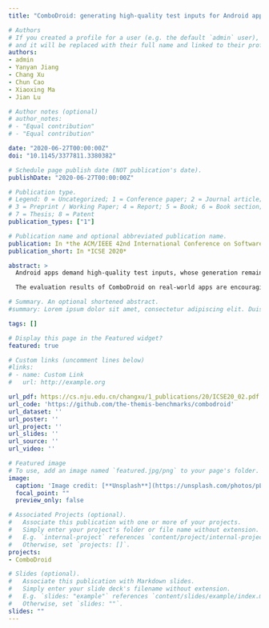 ```yaml
---
title: "ComboDroid: generating high-quality test inputs for Android apps via use case combinations"

# Authors
# If you created a profile for a user (e.g. the default `admin` user), write the username (folder name) here 
# and it will be replaced with their full name and linked to their profile.
authors:
- admin
- Yanyan Jiang
- Chang Xu
- Chun Cao
- Xiaoxing Ma
- Jian Lu

# Author notes (optional)
# author_notes:
# - "Equal contribution"
# - "Equal contribution"

date: "2020-06-27T00:00:00Z"
doi: "10.1145/3377811.3380382"

# Schedule page publish date (NOT publication's date).
publishDate: "2020-06-27T00:00:00Z"

# Publication type.
# Legend: 0 = Uncategorized; 1 = Conference paper; 2 = Journal article;
# 3 = Preprint / Working Paper; 4 = Report; 5 = Book; 6 = Book section;
# 7 = Thesis; 8 = Patent
publication_types: ["1"]

# Publication name and optional abbreviated publication name.
publication: In *the ACM/IEEE 42nd International Conference on Software Engineering*
publication_short: In *ICSE 2020*

abstract: >
  Android apps demand high-quality test inputs, whose generation remains an open challenge. Existing techniques fall short on exploring complex app functionalities reachable only by a long, meaningful, and effective test input. Observing that such test inputs can usually be decomposed into relatively independent short use cases, this paper presents ComboDroid, a fundamentally different Android app testing framework. ComboDroid obtains use cases for manifesting a specific app functionality (either manually provided or automatically extracted), and systematically enumerates the combinations of use cases, yielding high-quality test inputs. 

  The evaluation results of ComboDroid on real-world apps are encouraging. Our fully automatic variant outperformed the best existing technique APE by covering 4.6% more code (APE only outperformed Monkey by 2.1%), and revealed four previously unknown bugs in extensively tested subjects. Our semi-automatic variant boosts the manual use cases obtained with little manual labor, achieving a comparable coverage (only 3.2% less) with a white-box human testing expert.

# Summary. An optional shortened abstract.
#summary: Lorem ipsum dolor sit amet, consectetur adipiscing elit. Duis posuere tellus ac convallis placerat. Proin tincidunt magna sed ex sollicitudin condimentum.

tags: []

# Display this page in the Featured widget?
featured: true

# Custom links (uncomment lines below)
#links:
# - name: Custom Link
#   url: http://example.org

url_pdf: https://cs.nju.edu.cn/changxu/1_publications/20/ICSE20_02.pdf
url_code: 'https://github.com/the-themis-benchmarks/combodroid'
url_dataset: ''
url_poster: ''
url_project: ''
url_slides: ''
url_source: ''
url_video: ''

# Featured image
# To use, add an image named `featured.jpg/png` to your page's folder. 
image:
  caption: 'Image credit: [**Unsplash**](https://unsplash.com/photos/pLCdAaMFLTE)'
  focal_point: ""
  preview_only: false

# Associated Projects (optional).
#   Associate this publication with one or more of your projects.
#   Simply enter your project's folder or file name without extension.
#   E.g. `internal-project` references `content/project/internal-project/index.md`.
#   Otherwise, set `projects: []`.
projects:
- ComboDroid

# Slides (optional).
#   Associate this publication with Markdown slides.
#   Simply enter your slide deck's filename without extension.
#   E.g. `slides: "example"` references `content/slides/example/index.md`.
#   Otherwise, set `slides: ""`.
slides: ""
---
```


